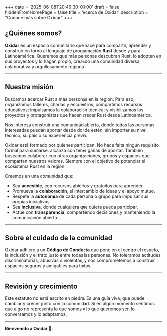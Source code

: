 +++
date = '2025-06-08T20:49:30-03:00'
draft = false
hiddenFromHomePage = false
title = 'Acerca de Oxidar'
description = "Conoce más sobre Oxidar"
+++


## ¿Quiénes somos?

**Oxidar** es un espacio comunitario que nace para compartir, aprender y construir en torno al lenguaje de programación **Rust** desde y para Latinoamérica. Queremos que más personas descubran Rust, lo adopten en sus proyectos y lo hagan propio, creando una comunidad diversa, colaborativa y orgullosamente regional.

---

## Nuestra misión

Buscamos acercar Rust a más personas en la región. Para eso, organizamos talleres, charlas y encuentros; compartimos recursos educativos; impulsamos la colaboración técnica; y visibilizamos los proyectos y protagonistas que hacen crecer Rust desde Latinoamérica.

Nos interesa construir una comunidad abierta, donde todas las personas interesadas puedan aportar desde donde estén, sin importar su nivel técnico, su país o su experiencia previa.

Oxidar está formado por quienes participan. No hace falta ningún requisito formal para sumarse: alcanza con tener ganas de aportar. También buscamos colaborar con otras organizaciones, grupos y espacios que compartan nuestros valores. Siempre con el objetivo de potenciar el ecosistema Rust en la región.

Creemos en una comunidad que:
- Sea **accesible**, con recursos abiertos y gratuitos para aprender.
- Promueva la **colaboración**, el intercambio de ideas y el apoyo mutuo.
- Respete la **autonomía** de cada persona o grupo para impulsar sus propias iniciativas.
- Sea **inclusiva**, donde cualquiera que quiera pueda participar.
- Actúe con **transparencia**, compartiendo decisiones y manteniendo la comunicación abierta.

---

## Sobre el cuidado de la comunidad

Oxidar adhiere a un **Código de Conducta** que pone en el centro el respeto, la inclusión y el trato justo entre todas las personas. No toleramos actitudes discriminatorias, abusivas o violentas, y nos comprometemos a construir espacios seguros y amigables para todos.

---

## Revisión y crecimiento

Este estatuto no está escrito en piedra. Es una guía viva, que puede cambiar y crecer junto con la comunidad. Si en algún momento sentimos que algo no representa lo que somos o lo que queremos ser, lo conversamos y lo adaptamos.

---

**Bienvenido a Oxidar 🦀.**
